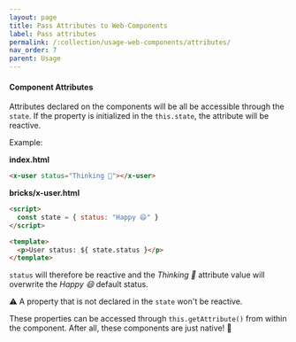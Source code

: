 ```yaml
---
layout: page
title: Pass Attributes to Web-Components
label: Pass attributes
permalink: /:collection/usage-web-components/attributes/
nav_order: 7
parent: Usage
---
```


#### Component Attributes

Attributes declared on the components will be all be accessible through the `state`.
If the property is initialized in the `this.state`, the attribute will be reactive.

Example:

__index.html__
```html
<x-user status="Thinking 🤔"></x-user>
```

__bricks/x-user.html__
```html
<script>
  const state = { status: "Happy 😄" }
</script>

<template>
  <p>User status: ${ state.status }</p>
</template>
```

`status` will therefore be reactive and the _Thinking 🤔_ attribute value will overwrite the _Happy 😄_ default status.

⚠️ A property that is not declared in the `state` won't be reactive.

These properties can be accessed through `this.getAttribute()` from within the component.
After all, these components are just native! 🏡
